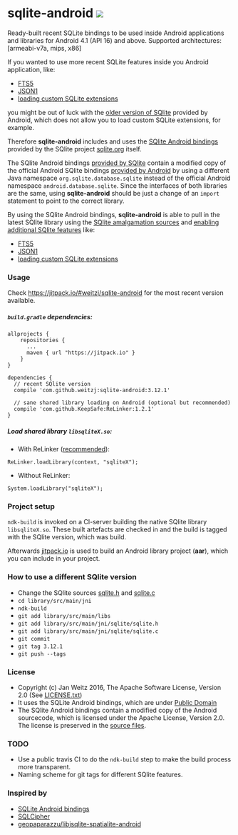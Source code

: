 # sqlite-android [![](https://jitpack.io/v/weitzj/sqlite-android.svg)](https://jitpack.io/#weitzj/sqlite-android)

Ready-built recent SQLite bindings to be used inside Android applications and libraries for Android 4.1 (API 16) and above. Supported architectures: [armeabi-v7a, mips, x86]

If you wanted to use more recent SQLite features inside you Android application, like:

- [FTS5](https://www.sqlite.org/fts5.html)
- [JSON1](https://www.sqlite.org/json1.html)
- [loading custom SQLite extensions](https://www.sqlite.org/loadext.html)

you might be out of luck with the [older version of SQlite](http://stackoverflow.com/questions/2421189/version-of-sqlite-used-in-android) provided by Android, which does not allow you to load custom SQLite extensions, for example.

Therefore **sqlite-android** includes and uses the [SQlite Android bindings](https://www.sqlite.org/android/doc/trunk/www/index.wiki) provided by the SQlite project [sqlite.org](sqlite.org) itself.

The SQlite Android bindings [provided by SQlite](https://www.sqlite.org/android/doc/trunk/www/index.wiki) contain a modified copy of the official Android SQlite bindings [provided by Android](https://github.com/android/platform_frameworks_base/tree/d59921149bb5948ffbcb9a9e832e9ac1538e05a0/core/java/android/database/sqlite) by using a different Java namespace `org.sqlite.database.sqlite` instead of the official Android namespace  `android.database.sqlite`. Since the interfaces of both libraries are the same, using **sqlite-android** should be just a change of an `import` statement to point to the correct library.

By using the SQlite Android bindings, **sqlite-android** is able to pull in the latest SQlite library using the [SQlite amalgamation sources](https://www.sqlite.org/download.html) and [enabling additional SQlite features](library/src/main/jni/sqlite/Android.mk#L18) like:

- [FTS5](library/src/main/jni/sqlite/Android.mk#L16)
- [JSON1](library/src/main/jni/sqlite/Android.mk#L17)
- [loading custom SQLite extensions](library/src/main/jni/sqlite/Android.mk#L19)

### Usage

Check https://jitpack.io/#weitzj/sqlite-android for the most recent version
available.

#####  `build.gradle` dependencies:

```
allprojects {
	repositories {
	  ...
	  maven { url "https://jitpack.io" }
	}
}

dependencies {
  // recent SQlite version
  compile 'com.github.weitzj:sqlite-android:3.12.1'

  // sane shared library loading on Android (optional but recommended)
  compile 'com.github.KeepSafe:ReLinker:1.2.1'
}
```

##### Load shared library `libsqliteX.so`:

- With ReLinker ([recommended](https://medium.com/keepsafe-engineering/the-perils-of-loading-native-libraries-on-android-befa49dce2db#.iboxtk215)):

`ReLinker.loadLibrary(context, "sqliteX");`

- Without ReLinker:

`System.loadLibrary("sqliteX");`

### Project setup

`ndk-build` is invoked on a CI-server building the native SQlite library `libsqliteX.so`. These built artefacts are checked in and the build is tagged with the SQlite version, which was build.

Afterwards [jitpack.io](jitpack.io) is used to build an Android library project (**aar**), which you can include in your project.

### How to use a different SQlite version

- Change the SQlite sources [sqlite.h](library/src/main/jni/sqlite/sqlite3.h) and [sqlite.c](library/src/main/jni/sqlite/sqlite3.c)
- `cd library/src/main/jni`
- `ndk-build`
- `git add library/src/main/libs`
- `git add library/src/main/jni/sqlite/sqlite.h`
- `git add library/src/main/jni/sqlite/sqlite.c`
- `git commit`
- `git tag 3.12.1`
- `git push --tags`

### License

- Copyright (c) Jan Weitz 2016, The Apache Software License, Version 2.0 (See [LICENSE.txt](LICENSE.txt))
- It uses the SQLite Android bindings, which are under [Public Domain](https://www.sqlite.org/copyright.html)
- The SQlite Android bindings contain a modified copy of the Android sourcecode, which is licensed under the Apache License, Version 2.0. The license is preserved in the [source files](library/src/main/java/org/sqlite/database).

### TODO

- Use a public travis CI to do the `ndk-build` step to make the build process more transparent.
- Naming scheme for git tags for different SQlite features.


### Inspired by

- [SQLite Android bindings](https://www.sqlite.org/android/doc/trunk/www/index.wiki)
- [SQLCipher](https://www.zetetic.net/sqlcipher/)
- [geopaparazzu/libjsqlite-spatialite-android](https://github.com/geopaparazzi/libjsqlite-spatialite-android)
